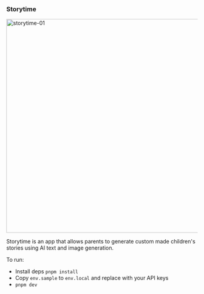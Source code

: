 ### Storytime

<img width="562" alt="storytime-01" src="https://github.com/nealchandra/storytime/assets/808580/eeeef1a6-ff0e-4c89-b993-eb068d6cba60">

Storytime is an app that allows parents to generate custom made children's stories using AI text and image generation. 

To run:
* Install deps `pnpm install`
* Copy `env.sample` to `env.local` and replace with your API keys
* `pnpm dev`